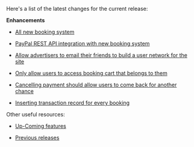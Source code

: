 Here's a list of the latest changes for the current release:

**Enhancements**

- [All new booking system](https://trello.com/c/prXqhrqH/135-nextgen-booking-engine-and-user-interface-revamp)

- [PayPal REST API integration with new booking system](https://trello.com/c/DmDYOgG8/242-nextgen-integrate-paypal-payment-provider-to-new-booking)

- [Allow advertisers to email their friends to build a user network for the site](https://trello.com/c/0VaccIlt/224-networking-advertiser-ability-to-send-email-to-external-contacts-after-placing-an-ad)

- [Only allow users to access booking cart that belongs to them](https://trello.com/c/397JQebK/247-security-authorisation-filter-for-users-accessing-or-doing-anything-with-a-booking)

- [Cancelling payment should allow users to come back for another chance](https://trello.com/c/1lKjxrmf/250-cancel-payment-screen)

- [Inserting transaction record for every booking](https://trello.com/c/H0LwqKtd/249-insert-record-for-transaction-table-on-authorise-payment)

Other useful resources:

- [Up-Coming features](https://trello.com/b/Ht5NWhN2/betterclassifieds)

- [Previous releases](https://trello.com/b/0Vb4VWMF/betterclassifieds-2-0)
